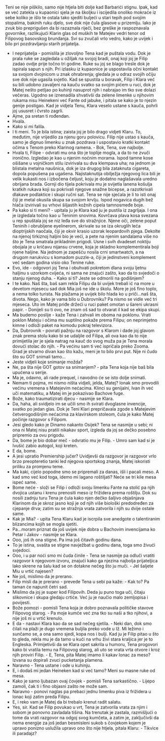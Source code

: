 Teni se nije piškilo, samo nije htjela biti dolje kad Barbarići stignu. Ipak, kad se već zatekla u kupaonici sjela je na školjku i iscijedila onoliko mokraće iz sebe koliko je išlo te ostala tako sjediti buljeći u stari tepih pod svojim stopalima, bakinih ruku djelo, sve dok nije čula glasove u prizemlju. Iako je zvuk bio preprigušen da bi razaznala riječi, bez greške je raspoznavala govornike, razlikujući Klarin glas od muških te Matejev vedri tenor od Filipovog basovskog brundanja. Svi su zvučali vrlo vedro, kako je uvijek i bilo pri pozdravljanju starih prijatelja.
- I neprijatelja - pomislila je zlovoljno Tena kad je puštala vodu. Dok je prala ruke se zagledala u ožiljak na svojoj bradi, onaj koji joj je Filip zadao ovdje prije točno tri godine. Ruke su joj se blago tresle dok je ispirala sapun s njih. Pri izlasku iz kupaonice je  uspostavila očni kontakt sa svojom dvojnicom u znak ohrabrenja; gledala je u odraz svojih očiju sve dok nije ugasila svjetlo. 
Kad se spustila u boravak, Filip i Klara već su bili udobno zavaljeni na kauču svatko sa svojim pićem u ruci, dok je Matej nešto petljao po kuhinji nasuprot njih i nabrajao im tko sve dolazi večeras. Ugodno se iznenadila shvativši da zelene limenke u njihovim rukama nisu Heinekeni već Fante od jabuke, i pitala se kako je to njezin genije postigao.
Kad je vidjela Tenu, Klara veselo ustane s kauča, pohrli joj ususret i čvrsto zagrli.
- Ajme, pa sretan ti rođendan.
- Hvala.
- Kako si mi falila.
- I ti meni.
To je bila istina; zaista joj je bilo drago vidjeti Klaru. To, međutim, nije vrijedilo za njenu goru polovicu.
Filip nije ustao s kauča, samo je dignuo limenku u znak pozdrava i uspostavio kratki kontakt očima s Tenom preko Klarinog ramena. - Bok, Tena, sve najbolje.
- Hvala ti, Filipe - odvrati mu ona što je toplije mogla, a da to ne zvuči ironično.
Izgledao je kao u njenim noćnim morama. Ispod tamne kose ošišane u vojničkom stilu izvirivala su dva klempava uha; na jednom je blistala metalna naušnica, dok je iza drugog bila zataknuta cigareta, dopola popušena pa ugašena. Najistaknutija obilježja njegovog lica bili je velik kukasti nos i izbočena čeljust, koju je dodatno naglašavala uredno obrijana brada. Gornji dio tijela pokrivala mu je svijetla lanena košulja kratkih rukava koji su pokrivali njegove snažne bicepse, a razotkrivali dlakave podlaktice i skupi ručni sat. Tena se nije sjećala je li to isti onaj čiji je metal okusila skupa sa svojom krvlju. Ispod nogavica dugih bež hlača izvirivali su vrhovi šiljastih kožnih cipela tamnosmeđe boje.
- Pa kako si ti meni? - upitala ju je Klara kad ju je pustila iz zagrljaja. I ona je izgledala točno kao u Teninim snovima. Kovrčava plava kosa svezana u rep spuštala joj se niz leđa sve do stražnjice. Njene oči, zelene poput Teninih i obrubljene eyelinerom, skrivale su se iza okruglih leća dioptrijskih naočala, čiji je okvir krasio uzorak leopardovih pjega. Dekolte na njenoj tirkiznoj haljini bio je veći, a pete na njenim sandalama više no što je Tena smatrala prikladnim prigodi. Usne i svih dvadeset noktiju obojala je u kričavu nijansu crvene, koja je skladno komplementirala boji njene haljine. Na jednom je zapešću nosila crni smartwatch, a na drugom narukvicu s komadom puzzle-a, čiji je jedinstveni komplement već sedam godina visio oko Tenine ruke.
- Evo, ide - odgovori joj Tena i obuhvati pokretom dlana svoju ljetnu haljinu s uzorkom cvijeća, ni sama ne znajući zašto, kao da to svjedoči o stanju njenog duha. - Kako si ti? Jeste se odmorili na godišnjem?
- I te kako. Naš šta, baš sam rekla Filipu da bi uvijek trebali ić na more u devetom mjesecu sad dok Mia još ne ide u školu. More je još fino toplo, a nema tolko turista. Na plažama je uvijek bilo hlada ko u priči...naš šta, divota. Nego, kako je vama bilo u Dubrovniku? Pa nismo se vidle već tri mjeseca.
Uto im Matej priđe držeći u ruci paket omotan u šareni ukrasni papir. - Donijeli su ti ovo, ne znam oš sad to otvarat il kad se ekipa skupi.
- Ma budemo poslije - kaže Tena i zahvali im oboma na poklonu. Vrati poklon Mateju i očima mu suptilno pokaže prema Filipu; on neprimjetno kimne i odloži paket na komodu pokraj televizora.
- Da, Dubrovnik - povrati pažnju na razgovor s Klarom i dade joj glavom znak prema stolu kako bi se udaljile od Filipa, ali ova kao da to nije primijetila jer je sjela natrag na kauč do svog muža pa je Tena morala dovući stolac do njih. - Pa većinu sam ti već ispričala preko Zooma. Grad je stvarno divan kao što kažu, meni je to bilo prvi put. Nije ni čudo što su GOT snimali tamo...
- Jeste vidjeli koje snimanje možda?
- Ne, pa šta nije GOT gotov sa snimanjem? - pita Tena koja nije baš bila upućena u serije.
- Ma je, odavno, ali rade prequel, i navodno će se isto dolje snimati.
- Nemam ti pojma, mi nismo ništa vidjeli, jelda, Matej? Ionak smo provodili većinu vremena s Matejevim nećacima. Klinci su genijalni, Ivan ih već uči matematiku, a Matej im je pokazivao Bachove fuge.
- Bože, kako traumatizirati djecu - nasmije se Klara.
- Da, haha, ali svidjelo im se učili smo ih svirati dvoglasne invencije, svatko po jedan glas.
Dok je Teni Klari prepričavala zgode s Matejevim četverogodišnjim nećacima za klavirskom stoleom, čula je kako Matej počinje razgovor s Filipom.
- Jesi gledo kako je Dinamo nakanto Osijek?
Tena se nasmije u sebi; ni ona ni Matej nisu pratili nikakav sport, izgleda da joj se dečko posebno pripremio za ovu prigodu.
- Da, bome je bio dobar meč - odvratio mu je Filip. - Umro sam kad si je Ivušić zabio autogol, koji kreten.
- E da, bome.
- A jesi upratio Premiership jučer?
Uvidjevši da razgovor je razgovor vrlo brzo preopteretio tanki led njegova sportskog znanja, Matej iskoristi priliku za promjenu teme.
- Ma kaki, cijelo popodne smo se pripremali za danas, išli i pacali meso. A kad smo već kod toga, idemo mi lagano roštiljati? Neće se tri kile mesa ispeć same.
- Bome neće - složi se Filip i odloži svoju limenku Fante na stolić pa njih dvojica ustanu i krenu prenositi meso iz frižidera prema roštilju. Dok su nosili zadnju turu Tena je čula kako njen dečko šaljivo objašnjava Klarinom da je skroz jasno koji je od njih više biološki predodređen za cjepanje drva; zatim su se stražnja vrata zatvorila i njih su dvije ostale same.
- Kak je Mia? - upita Tena Klaru kad je iscrpila sve anedgote o talentiranim blizancima kojih se mogla sjetiti.
- Pa...moram priznat da još uvijek nije dobra u Bachovim invencijama ko Petar i Jakov - nasmije se Klara.
- Ooo, još ih ona stigne. Pa ima još čitavih godinu dana.
- To je istina, svašta se stigne navježbat u godinu dana, toga smo živući svjedoci.
- Ooo, i u par noći smo mi čuda činile - Tena se nasmije pa odluči vratiti razgovor k njegovom izvoru, znajući kako ga njezina najbolja prijateljica lako skrene na šalu kad se on dotakne nečeg što ju muči. - Jel šaljete Miu u vrtić najesen?
- Ne još, mislimo da je prerano.
- Filip misli da je prerano - prevede Tena u sebi pa kaže: - Kak to? Pa taman će napunit četri sad.
- Mislimo da joj je super kod Filipovih. Deda ju puno toga uči, čitaju slikovnice i skupa gledaju crtiće. Već ju je naučio malo zemljopisa i povijesti.
- Bože pomozi - pomisli Tena koja je dobro poznavala političke stavove Filipovog starog. - Pa moje kumče već zna tko su naši a tko njihovi, a nije još ni u vrtić krenulo. 
- E da - nastavi Klara kao da se sad nečeg sjetila. - Neki dan, dok smo čilali na plaži je dugo vremena buljila preko vode u Iž. Mi ležimo i sunčamo se, a ona samo sjedi, kopa nos i bulji. Kad ju je Filip pitao u što to gleda, rekla mu je da tamo u kući na vrhu živi stara kraljica jer je to Engleska.
Primijetivši da se Klara opet sakrila u humoru, Tena progovori kako bi vratila temu na Filipovog starog, ali uto se vrata vrta otvore i kroz njih proviri Filip. - E, Tena, pita Matej imamo li kakav lonac za meso?
Izvana su dopirali zvuci pucketanja plamena.
- Naravno - Tena ustane i ode u kuhinju.
- E, i dodaš mi jedan Heineken kad si već tamo? Meni su masne ruke od mesa.
- Kako je samo ljubazan ovaj čovjek - pomisli Tena sarkastično. - Lijepo zamoli, čak ti i fino objasni zašto ne može sam. 
- Naravno - ponovi naglas pa prebaci jednu limenku piva iz frižidera u lonac koji zatim preda Filipu.
- E, i reko vam je Matej da bi trebalo krenut radit salatu.
- Yes, sir.
Kad se Filip povukao u vrt, Tena je zatvorila vrata za njim i sobom je ponovno zavladala tišina. Na trenutak je zastala, razmišljući o tome da vrati razgovor na odgoj svog kumčeta, a zatim je, zaključivši da nema energije za još jedan besmisleni sukob s čovjekom kojem je upravo ponizno uslužila upravo ono što nije htjela, pitala Klaru: - Tikvice ili paradajz?


























